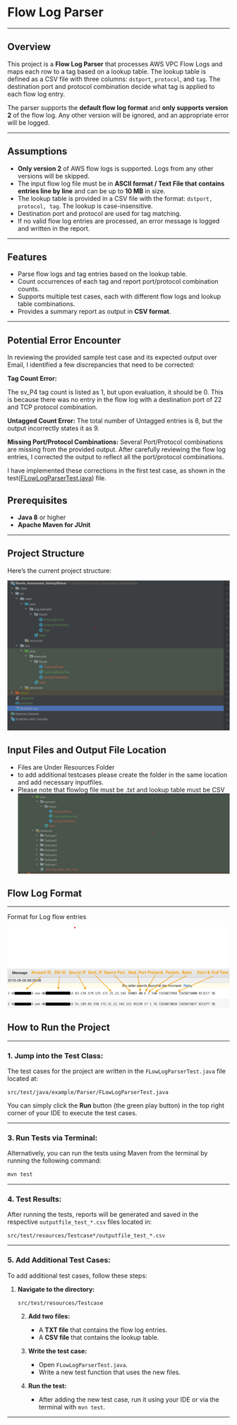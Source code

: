 # **Flow Log Parser**

---

## **Overview**

This project is a **Flow Log Parser** that processes AWS VPC Flow Logs and maps each row to a tag based on a lookup table. The lookup table is defined as a CSV file with three columns: `dstport`, `protocol`, and `tag`. The destination port and protocol combination decide what tag is applied to each flow log entry.

The parser supports the **default flow log format** and **only supports version 2** of the flow log. Any other version will be ignored, and an appropriate error will be logged.

---

## **Assumptions**
- **Only version 2** of AWS flow logs is supported. Logs from any other versions will be skipped.
- The input flow log file must be in **ASCII format / Text File that contains entries line by line** and can be up to **10 MB** in size.
- The lookup table is provided in a CSV file with the format: `dstport, protocol, tag`. The lookup is case-insensitive.
- Destination port and protocol are used for tag matching.
- If no valid flow log entries are processed, an error message is logged and written in the report.

---

## **Features**
- Parse flow logs and tag entries based on the lookup table.
- Count occurrences of each tag and report port/protocol combination counts.
- Supports multiple test cases, each with different flow logs and lookup table combinations.
- Provides a summary report as output in **CSV format**.

---

## **Potential Error Encounter**

In reviewing the provided sample test case and its expected output over Email, I identified a few discrepancies that need to be corrected:

**Tag Count Error:**

The sv_P4 tag count is listed as 1, but upon evaluation, it should be 0. This is because there was no entry in the flow log with a destination port of 22 and TCP protocol combination.

**Untagged Count Error:**
The total number of Untagged entries is 8, but the output incorrectly states it as 9.

**Missing Port/Protocol Combinations:**
Several Port/Protocol combinations are missing from the provided output. After carefully reviewing the flow log entries, I corrected the output to reflect all the port/protocol combinations.

I have implemented these corrections in the first test case, as shown in the test([FLowLogParserTest.java](src%2Ftest%2Fjava%2Fexample%2FParser%2FFLowLogParserTest.java)) file.



## **Prerequisites**
- **Java 8** or higher
- **Apache Maven for JUnit**

---

## **Project Structure**
Here’s the current project structure:

![Project Structure](src/main/resources/Images/Project_Structure.png)

## **Input Files and Output File Location**
- Files are Under Resources Folder
- to add additional testcases please create the folder in the same location and add necessary inputfiles.
- Please note that flowlog file must be .txt and lookup table must be CSV
![Input and Output File](src/main/resources/Images/InputandOutput.png)

## **Flow Log Format**

---
Format for Log flow entries

![Log Format](src/main/resources/Images/LogFormat.png)

## **How to Run the Project**

---

### **1. Jump into the Test Class:**

The test cases for the project are written in the `FLowLogParserTest.java` file located at:

```
src/test/java/example/Parser/FLowLogParserTest.java
```

You can simply click the **Run** button (the green play button) in the top right corner of your IDE to execute the test cases.

---

### **3. Run Tests via Terminal:**

Alternatively, you can run the tests using Maven from the terminal by running the following command:

```bash
mvn test
```

---

### **4. Test Results:**

After running the tests, reports will be generated and saved in the respective `outputfile_test_*.csv` files located in:

```
src/test/resources/Testcase*/outputfile_test_*.csv
```

---
### **5. Add Additional Test Cases:**

To add additional test cases, follow these steps:

1. **Navigate to the directory:**

   ```
   src/test/resources/Testcase
   ```

   2. **Add two files:**
       - A **TXT file** that contains the flow log entries.
       - A **CSV file** that contains the lookup table.

   3. **Write the test case:**
       - Open `FLowLogParserTest.java`.
       - Write a new test function that uses the new files.

   4. **Run the test:**
       - After adding the new test case, run it using your IDE or via the terminal with `mvn test`.

---